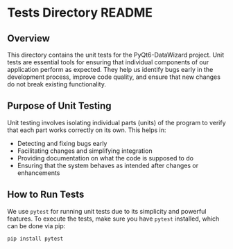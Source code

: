 # Tests Directory README

## Overview
This directory contains the unit tests for the PyQt6-DataWizard project. Unit tests are essential tools for ensuring that individual components of our application perform as expected. They help us identify bugs early in the development process, improve code quality, and ensure that new changes do not break existing functionality.

## Purpose of Unit Testing
Unit testing involves isolating individual parts (units) of the program to verify that each part works correctly on its own. This helps in:
- Detecting and fixing bugs early
- Facilitating changes and simplifying integration
- Providing documentation on what the code is supposed to do
- Ensuring that the system behaves as intended after changes or enhancements

## How to Run Tests
We use `pytest` for running unit tests due to its simplicity and powerful features. To execute the tests, make sure you have `pytest` installed, which can be done via pip:

```bash
pip install pytest
